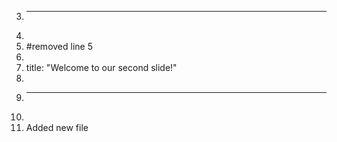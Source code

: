 3.	---
4.	
5.	#removed line 5
6.	
7.	title: "Welcome to our second slide!"
8.	
9.	---
10.	
11.	Added new file
